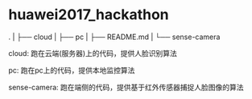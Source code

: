 # huawei2017_hackathon

.
|
├── cloud
|
├── pc
|
├── README.md
|
└── sense-camera

cloud: 跑在云端(服务器)上的代码，提供人脸识别算法

pc: 跑在pc上的代码，提供本地监控算法

sense-camera: 跑在端侧的代码，提供基于红外传感器捕捉人脸图像的算法
